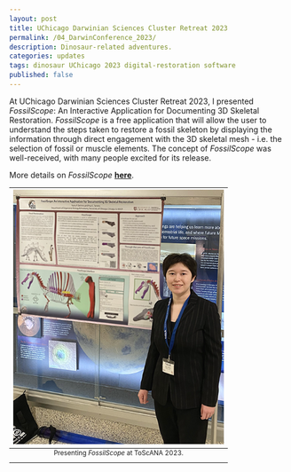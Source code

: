 ```yaml
---
layout: post
title: UChicago Darwinian Sciences Cluster Retreat 2023
permalink: /04_DarwinConference_2023/
description: Dinosaur-related adventures.
categories: updates
tags: dinosaur UChicago 2023 digital-restoration software
published: false
---
```


At UChicago Darwinian Sciences Cluster Retreat 2023, I presented *FossilScope*: An Interactive Application for Documenting 3D Skeletal Restoration. *FossilScope* is a free application that will allow the user to understand the steps taken to restore a fossil skeleton by displaying the information through direct engagement with the 3D skeletal mesh - i.e. the selection of fossil or muscle elements. The concept of *FossilScope* was well-received, with many people excited for its release.

More details on *FossilScope* [**here**](https://rainadevries.com/01_SoftwareDeveloper/).

| <img src="/assets/post-imgs/ToScANA_2023.png" alt="Me presenting my poster, FossilScope" width=380px> |
|:--:|
| <sup> Presenting *FossilScope* at ToScANA 2023. </sup> |
